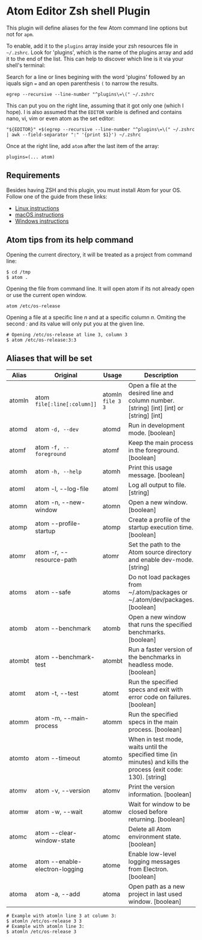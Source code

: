 # Atom Editor Zsh shell Plugin

This plugin will define aliases for the few Atom command line options but not for `apm`.

To enable, add it to the `plugins` array inside your zsh resources file in `~/.zshrc`. Look for 'plugins', which is the name of the plugins array and add it to the end of the list. This can help to discover which line is it via your shell's terminal:

Search for a line or lines begining with the word 'plugins' followed by an iquals sign `=` and an open parenthesis `(` to narrow the results.

```
egrep --recursive --line-number "^plugins\=\(" ~/.zshrc
```

This can put you on the right line, assuming that it got only one (which I hope). I is also assumed that the `EDITOR` varible is defined and contains nano, vi, vim or even atom as the set editor:

```
"${EDITOR}" +$(egrep --recursive --line-number "^plugins\=\(" ~/.zshrc | awk --field-separator ":" '{print $1}') ~/.zshrc
```

Once at the right line, add `atom` after the last item of the array:

```
plugins=(... atom)
```

## Requirements

Besides having ZSH and this plugin, you must install Atom for your OS. Follow one of the guide from these links:

- [Linux instructions](https://flight-manual.atom.io/getting-started/sections/installing-atom/#platform-linux)
- [macOS instructions](https://flight-manual.atom.io/getting-started/sections/installing-atom/#platform-mac)
- [Windows instructions](https://flight-manual.atom.io/getting-started/sections/installing-atom/#platform-windows)

## Atom tips from its help command

Opening the current directory, it will be treated as a project from command line:

```
$ cd /tmp
$ atom .
```

Opening the file from command line. It will open atom if its not already open or use the current open window.

```
atom /etc/os-release
```

Opening a file at a specific line _n_ and at a specific column _n_. Omiting the second _:_ and its value will only put you at the given line.

```
# Opening /etc/os-release at line 3, column 3
$ atom /etc/os-release:3:3
```

## Aliases that will be set

Alias  | Original                       | Usage                        | Description
------ | ------------------------------ | ---------------------------- | ---------------------------------------------------------------------------------------------------------------
atomln | atom `file[:line[:column]]`    | atomln `file 3 3` | Open a file at the desired line and column number. [string] [int] [int] or [string] [int]
atomd  | atom `-d, --dev`               | atomd                        | Run in development mode. [boolean]
atomf  | atom `-f, --foreground`        | atomf                        | Keep the main process in the foreground. [boolean]
atomh  | atom `-h, --help`              | atomh                        | Print this usage message. [boolean]
atoml  | atom -l, --log-file            | atoml                        | Log all output to file. [string]
atomn  | atom -n, --new-window          | atomn                        | Open a new window. [boolean]
atomp  | atom --profile-startup         | atomp                        | Create a profile of the startup execution time. [boolean]
atomr  | atom -r, --resource-path       | atomr                        | Set the path to the Atom source directory and enable dev-mode. [string]
atoms  | atom --safe                    | atoms                        | Do not load packages from ~/.atom/packages or ~/.atom/dev/packages. [boolean]
atomb  | atom --benchmark               | atomb                        | Open a new window that runs the specified benchmarks. [boolean]
atombt | atom --benchmark-test          | atombt                       | Run a faster version of the benchmarks in headless mode. [boolean]
atomt  | atom -t, --test                | atomt                        | Run the specified specs and exit with error code on failures. [boolean]
atomm  | atom -m, --main-process        | atomm                        | Run the specified specs in the main process. [boolean]
atomto | atom --timeout                 | atomto                       | When in test mode, waits until the specified time (in minutes) and kills the process (exit code: 130). [string]
atomv  | atom -v, --version             | atomv                        | Print the version information. [boolean]
atomw  | atom -w, --wait                | atomw                        | Wait for window to be closed before returning. [boolean]
atomc  | atom --clear-window-state      | atomc                        | Delete all Atom environment state. [boolean]
atome  | atom --enable-electron-logging | atome                        | Enable low-level logging messages from Electron. [boolean]
atoma  | atom -a, --add                 | atoma                        | Open path as a new project in last used window. [boolean]

```
# Example with atomln line 3 at column 3:
$ atomln /etc/os-release 3 3
# Example with atomln line 3:
$ atomln /etc/os-release 3
```
